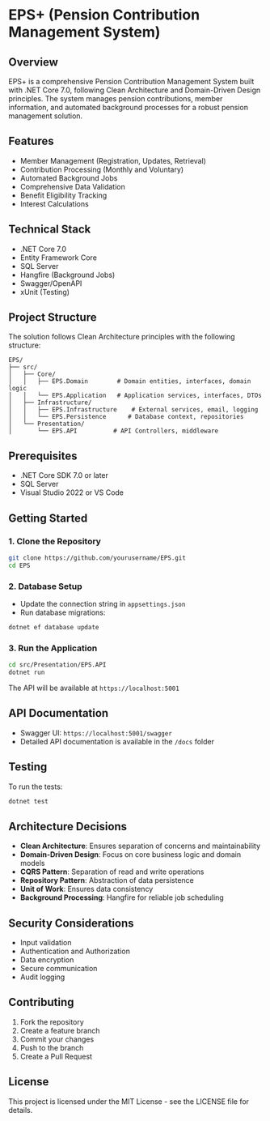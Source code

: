 # EPS+ (Pension Contribution Management System)

## Overview

EPS+ is a comprehensive Pension Contribution Management System built with .NET Core 7.0, following Clean Architecture and Domain-Driven Design principles. The system manages pension contributions, member information, and automated background processes for a robust pension management solution.

## Features

- Member Management (Registration, Updates, Retrieval)
- Contribution Processing (Monthly and Voluntary)
- Automated Background Jobs
- Comprehensive Data Validation
- Benefit Eligibility Tracking
- Interest Calculations

## Technical Stack

- .NET Core 7.0
- Entity Framework Core
- SQL Server
- Hangfire (Background Jobs)
- Swagger/OpenAPI
- xUnit (Testing)

## Project Structure

The solution follows Clean Architecture principles with the following structure:

```
EPS/
├── src/
│   ├── Core/
│   │   ├── EPS.Domain        # Domain entities, interfaces, domain logic
│   │   └── EPS.Application   # Application services, interfaces, DTOs
│   ├── Infrastructure/
│   │   ├── EPS.Infrastructure    # External services, email, logging
│   │   └── EPS.Persistence      # Database context, repositories
│   └── Presentation/
│       └── EPS.API          # API Controllers, middleware
```

## Prerequisites

- .NET Core SDK 7.0 or later
- SQL Server
- Visual Studio 2022 or VS Code

## Getting Started

### 1. Clone the Repository

```bash
git clone https://github.com/yourusername/EPS.git
cd EPS
```

### 2. Database Setup

- Update the connection string in `appsettings.json`
- Run database migrations:

```bash
dotnet ef database update
```

### 3. Run the Application

```bash
cd src/Presentation/EPS.API
dotnet run
```

The API will be available at `https://localhost:5001`

## API Documentation

- Swagger UI: `https://localhost:5001/swagger`
- Detailed API documentation is available in the `/docs` folder

## Testing

To run the tests:

```bash
dotnet test
```

## Architecture Decisions

- **Clean Architecture**: Ensures separation of concerns and maintainability
- **Domain-Driven Design**: Focus on core business logic and domain models
- **CQRS Pattern**: Separation of read and write operations
- **Repository Pattern**: Abstraction of data persistence
- **Unit of Work**: Ensures data consistency
- **Background Processing**: Hangfire for reliable job scheduling

## Security Considerations

- Input validation
- Authentication and Authorization
- Data encryption
- Secure communication
- Audit logging

## Contributing

1. Fork the repository
2. Create a feature branch
3. Commit your changes
4. Push to the branch
5. Create a Pull Request

## License

This project is licensed under the MIT License - see the LICENSE file for details.

